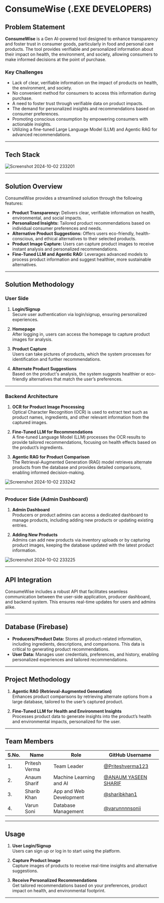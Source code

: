 # ConsumeWise       **(.EXE DEVELOPERS)**

## Problem Statement

**ConsumeWise** is a Gen AI-powered tool designed to enhance transparency and foster trust in consumer goods, particularly in food and personal care products. The tool provides verifiable and personalized information about their impact on health, the environment, and society, allowing consumers to make informed decisions at the point of purchase.

### Key Challenges
- Lack of clear, verifiable information on the impact of products on health, the environment, and society.
- No convenient method for consumers to access this information during purchase.
- A need to foster trust through verifiable data on product impacts.
- The demand for personalized insights and recommendations based on consumer preferences.
- Promoting conscious consumption by empowering consumers with actionable insights.
- Utilizing a fine-tuned Large Language Model (LLM) and Agentic RAG for advanced recommendations.

---
## Tech Stack
![Screenshot 2024-10-02 233201](https://github.com/user-attachments/assets/d39edc14-b828-4b58-a065-349446e38e0e)

---
## Solution Overview

ConsumeWise provides a streamlined solution through the following features:
- **Product Transparency:** Delivers clear, verifiable information on health, environmental, and social impacts.
- **Personalized Insights:** Tailored product recommendations based on individual consumer preferences and needs.
- **Alternative Product Suggestions:** Offers users eco-friendly, health-conscious, and ethical alternatives to their selected products.
- **Product Image Capture:** Users can capture product images to receive instant analysis and personalized recommendations.
- **Fine-Tuned LLM and Agentic RAG:** Leverages advanced models to process product information and suggest healthier, more sustainable alternatives.

---

## Solution Methodology

### User Side
1. **Login/Signup**  
   Secure user authentication via login/signup, ensuring personalized experiences.

2. **Homepage**  
   After logging in, users can access the homepage to capture product images for analysis.

3. **Product Capture**  
   Users can take pictures of products, which the system processes for identification and further recommendations.

4. **Alternate Product Suggestions**  
   Based on the product's analysis, the system suggests healthier or eco-friendly alternatives that match the user’s preferences.




---

### Backend Architecture

1. **OCR for Product Image Processing**  
   Optical Character Recognition (OCR) is used to extract text such as product names, ingredients, and other relevant information from the captured images.

2. **Fine-Tuned LLM for Recommendations**  
   A fine-tuned Language Model (LLM) processes the OCR results to provide tailored recommendations, focusing on health effects based on the product’s ingredients.

3. **Agentic RAG for Product Comparison**  
   The Retrieval-Augmented Generation (RAG) model retrieves alternate products from the database and provides detailed comparisons, enabling informed decision-making.

![Screenshot 2024-10-02 233242](https://github.com/user-attachments/assets/346777d0-2b92-482c-9722-a65898f2ce0a)

---

### Producer Side (Admin Dashboard)

1. **Admin Dashboard**  
   Producers or product admins can access a dedicated dashboard to manage products, including adding new products or updating existing entries.

2. **Adding New Products**  
   Admins can add new products via inventory uploads or by capturing product images, keeping the database updated with the latest product information.

![Screenshot 2024-10-02 233225](https://github.com/user-attachments/assets/41433201-be9c-4f7f-be31-6c0392f70a69)

---

## API Integration

ConsumeWise includes a robust API that facilitates seamless communication between the user-side application, producer dashboard, and backend system. This ensures real-time updates for users and admins alike.

---

## Database (Firebase)

- **Producers/Product Data:** Stores all product-related information, including ingredients, descriptions, and comparisons. This data is critical to generating product recommendations.
- **User Data:** Manages user credentials, preferences, and history, enabling personalized experiences and tailored recommendations.

---

## Project Methodology

1. **Agentic RAG (Retrieval-Augmented Generation)**  
   Enhances product comparisons by retrieving alternate options from a large database, tailored to the user’s captured product.

2. **Fine-Tuned LLM for Health and Environment Insights**  
   Processes product data to generate insights into the product’s health and environmental impacts, personalized for the user.

---

## Team Members

| S.No. | Name                      | Role                              | GitHub Username      |
|-------|---------------------------|-----------------------------------|----------------------|
| 1.    | Pritesh Verma             | Team Leader                       | [@Priteshverma123](https://github.com/Priteshverma123) |
| 2.    | Anaum Sharif              | Machine Learning and AI           | [@ANAUM YASEEN SHARIF](https://github.com/anaumsharif) |
| 3.    | Sharib Khan               | App and Web Development           | [@sharibkhan1](https://github.com/sharibkhan1) |
| 4.    | Varun Soni                | Database Management               | [@varunnnnsonii](https://github.com/varunnnnsonii) |

---

## Usage

1. **User Login/Signup**  
   Users can sign up or log in to start using the platform.

2. **Capture Product Image**  
   Capture images of products to receive real-time insights and alternative suggestions.

3. **Receive Personalized Recommendations**  
   Get tailored recommendations based on your preferences, product impact on health, and environmental footprint.
---

